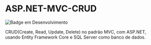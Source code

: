 # ASP.NET-MVC-CRUD
![Badge em Desenvolvimento](http://img.shields.io/static/v1?label=STATUS&message=EM%20DESENVOLVIMENTO&color=GREEN&style=for-the-badge)

CRUD(Create, Read, Update, Delete) no padrão MVC, com ASP.NET, usando Entity Framework Core e SQL Server como banco de dados.
